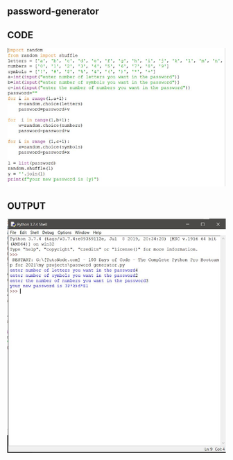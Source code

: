 ## password-generator

## CODE
![full_code](password_code.JPG)

## OUTPUT

![output](outpute_passoword.JPG)
